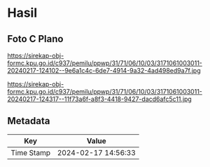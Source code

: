 # Hasil

## Foto C Plano

https://sirekap-obj-formc.kpu.go.id/c937/pemilu/ppwp/31/71/06/10/03/3171061003011-20240217-124102--9e6a1c4c-6de7-4914-9a32-4ad498ed9a7f.jpg

https://sirekap-obj-formc.kpu.go.id/c937/pemilu/ppwp/31/71/06/10/03/3171061003011-20240217-124317--11f73a6f-a8f3-4418-9427-dacd6afc5c11.jpg


## Metadata

| Key        | Value               |
| ---------- | ------------------- |
| Time Stamp | 2024-02-17 14:56:33 |



